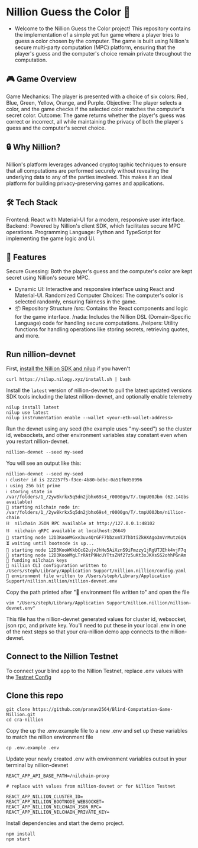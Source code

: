# Nillion Guess the Color 🎨

- Welcome to the Nillion Guess the Color project! This repository contains the implementation of a simple yet fun game where a player tries to guess a color chosen by the computer. The game is built using Nillion's secure multi-party computation (MPC) platform, ensuring that the player's guess and the computer's choice remain private throughout the computation.

## 🎮 Game Overview
Game Mechanics: The player is presented with a choice of six colors: Red, Blue, Green, Yellow, Orange, and Purple.
Objective: The player selects a color, and the game checks if the selected color matches the computer's secret color.
Outcome: The game returns whether the player's guess was correct or incorrect, all while maintaining the privacy of both the player's guess and the computer's secret choice.
## 🔒 Why Nillion?
Nillion's platform leverages advanced cryptographic techniques to ensure that all computations are performed securely without revealing the underlying data to any of the parties involved. This makes it an ideal platform for building privacy-preserving games and applications.

## 🛠️ Tech Stack
Frontend: React with Material-UI for a modern, responsive user interface.
Backend: Powered by Nillion's client SDK, which facilitates secure MPC operations.
Programming Language: Python and TypeScript for implementing the game logic and UI.

## 🚀 Features
Secure Guessing: Both the player's guess and the computer's color are kept secret using Nillion's secure MPC.
- Dynamic UI: Interactive and responsive interface using React and Material-UI.
Randomized Computer Choices: The computer's color is selected randomly, ensuring fairness in the game.
- 📦 Repository Structure
/src: Contains the React components and logic for the game interface.
/nada: Includes the Nillion DSL (Domain-Specific Language) code for handling secure computations.
/helpers: Utility functions for handling operations like storing secrets, retrieving quotes, and more.

## Run nillion-devnet

First, [install the Nillion SDK and nilup](https://docs.nillion.com/nillion-sdk-and-tools#installation) if you haven't

```
curl https://nilup.nilogy.xyz/install.sh | bash
```

Install the `latest` version of nillion-devnet to pull the latest updated versions SDK tools including the latest nillion-devnet, and optionally enable telemetry

```
nilup install latest
nilup use latest
nilup instrumentation enable --wallet <your-eth-wallet-address>
```

Run the devnet using any seed (the example uses "my-seed") so the cluster id, websockets, and other environment variables stay constant even when you restart nillion-devnet.

```shell
nillion-devnet --seed my-seed
```

You will see an output like this:

```
nillion-devnet --seed my-seed
ℹ️ cluster id is 222257f5-f3ce-4b80-bdbc-0a51f6050996
ℹ️ using 256 bit prime
ℹ️ storing state in /var/folders/1_/2yw8krkx5q5dn2jbhx69s4_r0000gn/T/.tmpU00Jbm (62.14Gbs available)
🏃 starting nilchain node in: /var/folders/1_/2yw8krkx5q5dn2jbhx69s4_r0000gn/T/.tmpU00Jbm/nillion-chain
⛓  nilchain JSON RPC available at http://127.0.0.1:48102
⛓  nilchain gRPC available at localhost:26649
🏃 starting node 12D3KooWMGxv3uv4QrGFF7bbzxmTJThbtiZkHXAgo3nVrMutz6QN
⏳ waiting until bootnode is up...
🏃 starting node 12D3KooWKkbCcG2ujvJhHe5AiXznS9iFmzzy1jRgUTJEhk4vjF7q
🏃 starting node 12D3KooWMgLTrRAtP9HcUYTtsZNf27z5uKt3xJKXsSS2ohhPGnAm
👛 funding nilchain keys
📝 nillion CLI configuration written to /Users/steph/Library/Application Support/nillion.nillion/config.yaml
🌄 environment file written to /Users/steph/Library/Application Support/nillion.nillion/nillion-devnet.env
```

Copy the path printed after "🌄 environment file written to" and open the file

```
vim "/Users/steph/Library/Application Support/nillion.nillion/nillion-devnet.env"
```

This file has the nillion-devnet generated values for cluster id, websocket, json rpc, and private key. You'll need to put these in your local .env in one of the next steps so that your cra-nillion demo app connects to the nillion-devnet.

## Connect to the Nillion Testnet

To connect your blind app to the Nillion Testnet, replace .env values with the [Testnet Config](https://docs.nillion.com/network-configuration)

## Clone this repo

```
git clone https://github.com/pranav2564/Blind-Computation-Game-Nillion.git
cd cra-nillion
```

Copy the up the .env.example file to a new .env and set up these variables to match the nillion environment file

```shell
cp .env.example .env
```

Update your newly created .env with environment variables outout in your terminal by nillion-devnet

```
REACT_APP_API_BASE_PATH=/nilchain-proxy

# replace with values from nillion-devnet or for Nillion Testnet

REACT_APP_NILLION_CLUSTER_ID=
REACT_APP_NILLION_BOOTNODE_WEBSOCKET=
REACT_APP_NILLION_NILCHAIN_JSON_RPC=
REACT_APP_NILLION_NILCHAIN_PRIVATE_KEY=
```

Install dependencies and start the demo project.

```shell
npm install
npm start
```